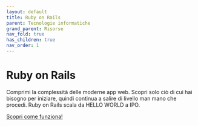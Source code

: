 ```yaml
---
layout: default
title: Ruby on Rails
parent: Tecnologie informatiche
grand_parent: Risorse
nav_fold: true
has_children: true
nav_order: 1
---
```



# Ruby on Rails 

Comprimi la complessità delle moderne app web.
Scopri solo ciò di cui hai bisogno per iniziare, quindi continua a salire di livello man mano che procedi. Ruby on Rails scala da HELLO WORLD a IPO.


[Scopri come funziona!](https://rubyonrails.org/)